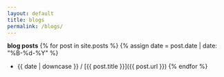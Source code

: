 ```yaml
---
layout: default
title: blogs
permalink: /blogs/
---
```



**blog posts**
{% for post in site.posts %}
{% assign date = post.date | date: "%B-%d-%Y" %}
 - {{ date | downcase }} / [{{ post.title }}]({{ post.url }})
{% endfor %}

<br />
<br />
<br />
<br />
